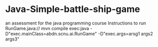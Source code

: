 # Java-Simple-battle-ship-game
an assessment for the java programming course
Instructions to run RunGame.java://
mvn compile exec:java -D"exec.mainClass=abdn.scnu.ai.RunGame" -D"exec.args=arsg1 args2 args3"

